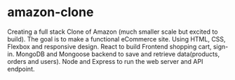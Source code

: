 # amazon-clone

Creating a full stack Clone of Amazon (much smaller scale but excited to build). The goal is to make a functional eCommerce site. Using HTML, CSS, Flexbox and responsive design. React to build Frontend shopping cart, sign-in. MongoDB and Mongoose backend to save and retrieve data(products, orders and users). Node and Express to run the web server and API endpoint. 
